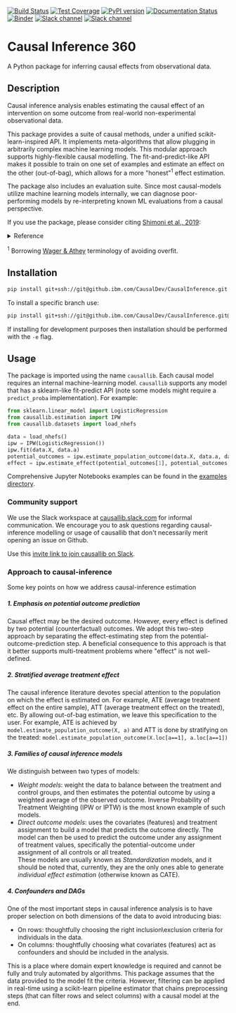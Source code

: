 [![Build Status](https://travis-ci.com/IBM/causallib.svg?&branch=master)](https://travis-ci.org/IBM/causallib)
[![Test Coverage](https://api.codeclimate.com/v1/badges/db2562e44c4a9f7280dc/test_coverage)](https://codeclimate.com/github/IBM/causallib/test_coverage)
[![PyPI version](https://badge.fury.io/py/causallib.svg)](https://badge.fury.io/py/causallib)
[![Documentation Status](https://readthedocs.org/projects/causallib/badge/?version=latest)](https://causallib.readthedocs.io/en/latest/)
[![Binder](https://mybinder.org/badge_logo.svg)](https://mybinder.org/v2/gh/IBM/causallib/HEAD)
[![Slack channel](https://img.shields.io/badge/join-slack-slack.svg?logo=slack)](https://causallib.slack.com/)
[![Slack channel](https://img.shields.io/badge/support-slack-slack.svg?logo=slack)](https://causallib.slack.com/)
# Causal Inference 360
A Python package for inferring causal effects from observational data.

## Description
Causal inference analysis enables estimating the causal effect of 
an intervention on some outcome from real-world non-experimental observational data.  

This package provides a suite of causal methods, 
under a unified scikit-learn-inspired API.
It implements meta-algorithms that allow plugging in arbitrarily complex machine learning models. 
This modular approach supports highly-flexible causal modelling.
The fit-and-predict-like 
API makes it possible to train on one set of examples 
and estimate an effect on the other (out-of-bag),
which allows for a more "honest"<sup>1</sup> effect estimation.

The package also includes an evaluation suite. 
Since most causal-models utilize machine learning models internally, 
we can diagnose poor-performing models by re-interpreting known ML evaluations from  a causal perspective.

If you use the package, please consider citing [Shimoni et al., 2019](https://arxiv.org/abs/1906.00442):
<details>
  <summary>Reference</summary>
  
```bibtex
@article{causalevaluations,
  title={An Evaluation Toolkit to Guide Model Selection and Cohort Definition in Causal Inference},
  author={Shimoni, Yishai and Karavani, Ehud and Ravid, Sivan and Bak, Peter and Ng, Tan Hung and Alford, Sharon Hensley and Meade, Denise and Goldschmidt, Yaara},
  journal={arXiv preprint arXiv:1906.00442},
  year={2019}
}
```

-------------
</details>

<sup>1</sup> Borrowing [Wager & Athey](https://arxiv.org/abs/1510.04342) terminology of avoiding overfit.  


## Installation
```bash
pip install git+ssh://git@github.ibm.com/CausalDev/CausalInference.git
```
To install a specific branch use:
```bash
pip install git+ssh://git@github.ibm.com/CausalDev/CausalInference.git@{branch-name}#egg=causallib
```

If installing for development purposes then installation should be performed
with the `-e` flag. 

## Usage
The package is imported using the name `causallib`.
Each causal model requires an internal machine-learning model.
`causallib` supports any model that has a sklearn-like fit-predict API
(note some models might require a `predict_proba` implementation).
For example:
```Python
from sklearn.linear_model import LogisticRegression
from causallib.estimation import IPW 
from causallib.datasets import load_nhefs

data = load_nhefs()
ipw = IPW(LogisticRegression())
ipw.fit(data.X, data.a)
potential_outcomes = ipw.estimate_population_outcome(data.X, data.a, data.y)
effect = ipw.estimate_effect(potential_outcomes[1], potential_outcomes[0])
```
Comprehensive Jupyter Notebooks examples can be found in the [examples directory](examples).

### Community support
We use the Slack workspace at [causallib.slack.com](https://causallib.slack.com/) for informal communication.
We encourage you to ask questions regarding causal-inference modelling or 
usage of causallib that don't necessarily merit opening an issue on Github.  

Use this [invite link to join causallib on Slack](https://join.slack.com/t/causallib/shared_invite/zt-mwxnwe1t-htEgAXr3j3T2UeZj61gP6g). 

### Approach to causal-inference
Some key points on how we address causal-inference estimation

##### 1. Emphasis on potential outcome prediction  
Causal effect may be the desired outcome. 
However, every effect is defined by two potential (counterfactual) outcomes. 
We adopt this two-step approach by separating the effect-estimating step 
from the potential-outcome-prediction step. 
A beneficial consequence to this approach is that it better supports 
multi-treatment problems where "effect" is not well-defined.

##### 2. Stratified average treatment effect
The causal inference literature devotes special attention to the population 
on which the effect is estimated on.
For example, ATE (average treatment effect on the entire sample),
ATT (average treatment effect on the treated), etc. 
By allowing out-of-bag estimation, we leave this specification to the user.
For example, ATE is achieved by `model.estimate_population_outcome(X, a)`
and ATT is done by stratifying on the treated: `model.estimate_population_outcome(X.loc[a==1], a.loc[a==1])`

##### 3. Families of causal inference models
We distinguish between two types of models:
* *Weight models*: weight the data to balance between the treatment and control groups, 
   and then estimates the potential outcome by using a weighted average of the observed outcome. 
   Inverse Probability of Treatment Weighting (IPW or IPTW) is the most known example of such models. 
* *Direct outcome models*: uses the covariates (features) and treatment assignment to build a
   model that predicts the outcome directly. The model can then be used to predict the outcome
   under any assignment of treatment values, specifically the potential-outcome under assignment of
   all controls or all treated.  
   These models are usually known as *Standardization* models, and it should be noted that, currently,
   they are the only ones able to generate *individual effect estimation* (otherwise known as CATE).

##### 4. Confounders and DAGs
One of the most important steps in causal inference analysis is to have 
proper selection on both dimensions of the data to avoid introducing bias:
* On rows: thoughtfully choosing the right inclusion\exclusion criteria 
  for individuals in the data. 
* On columns: thoughtfully choosing what covariates (features) act as confounders 
  and should be included in the analysis.

This is a place where domain expert knowledge is required and cannot be fully and truly automated
by algorithms. 
This package assumes that the data provided to the model fit the criteria. 
However, filtering can be applied in real-time using a scikit-learn pipeline estimator
that chains preprocessing steps (that can filter rows and select columns) with a causal model at the end.

